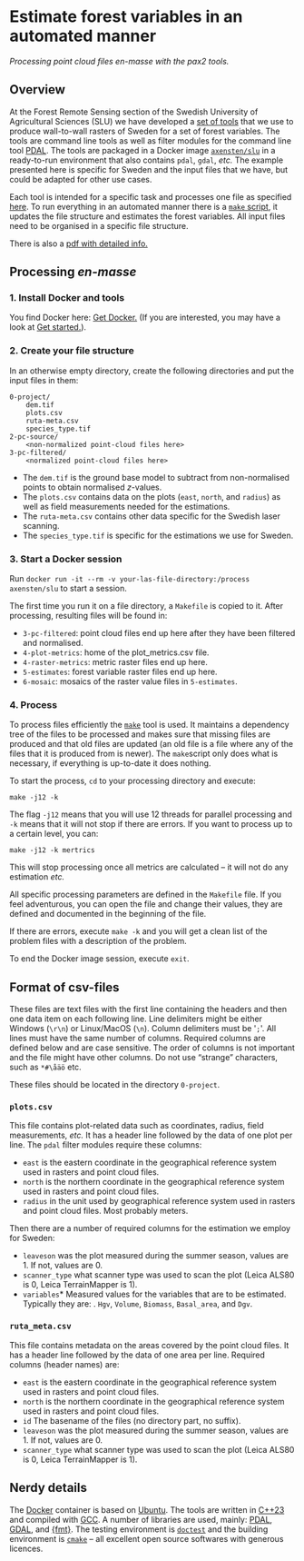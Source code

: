 # Estimate forest variables in an automated manner  


*Processing point cloud files en-masse with the pax2 tools.*



## Overview

At the Forest Remote Sensing section of the Swedish University of Agricultural Sciences (SLU) we have developed a [set of tools](../readme.md) that we use to produce wall-to-wall rasters of Sweden for a set of forest variables. The tools are command line tools as well as filter modules for the command line tool [PDAL](https://pdal.io/). The tools are packaged in a Docker image [`axensten/slu`](https://cloud.docker.com/repository/docker/axensten/slu) in a ready-to-run environment that also contains `pdal`, `gdal`, *etc.* The example presented here is specific for Sweden and the input files that we have, but could be adapted for other use cases.

Each tool is intended for a specific task and processes one file as specified [here](../readme.md). To run everything in an automated manner there is a [`make` script](../docker/slu/usr/local/etc/makefiles/Makefile), it updates the file structure and estimates the forest variables. All input files need to be organised in a specific file structure. 

There is also a [pdf with detailed info.](producing-forest-variables/)


## Processing *en-masse*

### 1. Install Docker and tools

You find Docker here: [Get Docker.](https://docs.docker.com/install/)
(If you are interested, you may have a look at [Get started.](https://docs.docker.com/get-started/)). 


### 2. Create your file structure

In an otherwise empty directory, create the following directories and put the input files in them:

	0-project/
		dem.tif
		plots.csv
		ruta-meta.csv
		species_type.tif
	2-pc-source/
		<non-normalized point-cloud files here>
	3-pc-filtered/
		<normalized point-cloud files here>

- The `dem.tif` is the ground base model to subtract from non-normalised points to obtain normalised *z*-values. 
- The `plots.csv` contains data on the plots (`east`, `north`, and `radius`) as well as field measurements needed for the estimations.
- The `ruta-meta.csv` contains other data specific for the Swedish laser scanning. 
- The `species_type.tif` is specific for the estimations we use for Sweden. 


### 3. Start a Docker session

Run `docker run -it --rm -v your-las-file-directory:/process axensten/slu` to start a session.

The first time you run it on a file directory, a `Makefile` is copied to it. 
After processing, resulting files will be found in:

- `3-pc-filtered`: point cloud files end up here after they have been filtered and normalised.
- `4-plot-metrics`: home of the plot_metrics.csv file.
- `4-raster-metrics`:  metric raster files end up here.
- `5-estimates`: forest variable raster files end up here. 
- `6-mosaic`: mosaics of the raster value files in `5-estimates`. 


### 4. Process

To process files efficiently the [`make`](https://en.wikipedia.org/wiki/Make_(software)) tool is used. It maintains a dependency tree of the files to be processed and makes sure that missing files are produced and that old files are updated (an old file is a file where any of the files that it is produced from is newer). The `make`script only does what is necessary, if everything is up-to-date it does nothing. 

To start the process, `cd` to your processing directory and execute:

	make -j12 -k

The flag `-j12` means that you will use 12 threads for parallel processing and `-k` means that it will not stop if there are errors. If you want to process up to a certain level, you can:

	make -j12 -k mertrics

This will stop processing once all metrics are calculated – it will not do any estimation *etc.*

All specific processing parameters are defined in the `Makefile` file. If you feel adventurous, you can open the file and change their values, they are defined and documented in the beginning of the file.

If there are errors, execute `make -k` and you will get a clean list of the problem files with a description of the problem.

To end the Docker image session, execute `exit`.


## Format of csv-files

These files are text files with the first line containing the headers and then one data item on each following line. Line delimiters might be either Windows (`\r\n`) or Linux/MacOS (`\n`). Column delimiters must be '`;`'. All lines must have the same number of columns. Required columns are defined below and are case sensitive. The order of columns is not important and the file might have other columns. Do not use “strange” characters, such as `*#\åäö` etc. 

These files should be located in the directory `0-project`.

### `plots.csv`

This file contains plot-related data such as coordinates, radius, field measurements, *etc.* It has a header line followed by the data of one plot per line. The `pdal` filter modules require these columns:

- `east` is the eastern coordinate in the geographical reference system used in rasters and point cloud files.
- `north` is the northern coordinate in the geographical reference system used in rasters and point cloud files.
- `radius` in the unit used by geographical reference system used in rasters and point cloud files. Most probably meters. 

Then there are a number of required columns for the estimation we employ for Sweden:

- `leaveson` was the plot measured during the summer season, values are 1. If not, values are 0. 
- `scanner_type` what scanner type was used to scan the plot (Leica ALS80 is 0, Leica TerrainMapper is 1). 
- `variables`* Measured values for the variables that are to be estimated. Typically they are: . `Hgv`, `Volume`, `Biomass`, `Basal_area`, and `Dgv`. 


### `ruta_meta.csv`

This file contains metadata on the areas covered by the point cloud files. It has a header line followed by the data of one area per line. Required columns (header names) are:
- `east` is the eastern coordinate in the geographical reference system used in rasters and point cloud files.
- `north` is the northern coordinate in the geographical reference system used in rasters and point cloud files.
- `id` The basename of the files (no directory part, no suffix). 
- `leaveson` was the plot measured during the summer season, values are 1. If not, values are 0. 
- `scanner_type` what scanner type was used to scan the plot (Leica ALS80 is 0, Leica TerrainMapper is 1). 


## Nerdy details

The [Docker](https://www.docker.com/products/docker-desktop) container is based on [Ubuntu](https://ubuntu.com). 
The tools are written in [C++23](https://en.cppreference.com/w/cpp/23) and compiled with [GCC](https://gcc.gnu.org). 
A number of libraries are used, mainly: [PDAL](https://pdal.io/), [GDAL](http://www.gdal.org), and [\{fmt\}](https://github.com/fmtlib/fmt). 
The testing environment is [`doctest`](https://github.com/onqtam/doctest) and the building environment is [`cmake`](https://cmake.org) – all excellent open source softwares with generous licences. 
